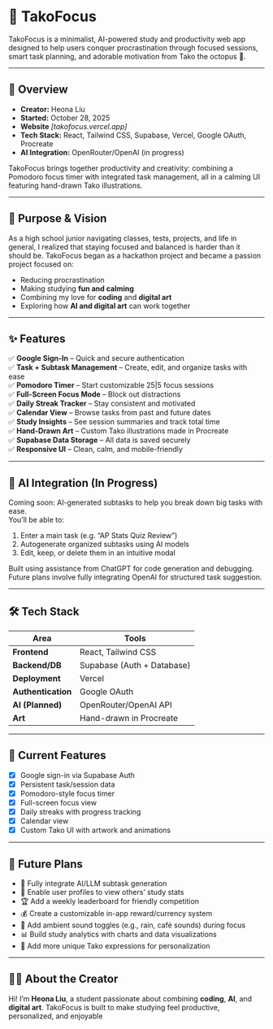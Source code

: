 # 🐙 TakoFocus

TakoFocus is a minimalist, AI-powered study and productivity web app designed to help users conquer procrastination through focused sessions, smart task planning, and adorable motivation from Tako the octopus 🐙.

---

## 📌 Overview

- **Creator:** Heona Liu  
- **Started:** October 28, 2025  
- **Website** _[takofocus.vercel.app]_  
- **Tech Stack:** React, Tailwind CSS, Supabase, Vercel, Google OAuth, Procreate  
- **AI Integration:** OpenRouter/OpenAI (in progress)  

TakoFocus brings together productivity and creativity: combining a Pomodoro focus timer with integrated task management, all in a calming UI featuring hand-drawn Tako illustrations.

---

## 🎯 Purpose & Vision

As a high school junior navigating classes, tests, projects, and life in general, I realized that staying focused and balanced is harder than it should be. TakoFocus began as a hackathon project and became a passion project focused on:

- Reducing procrastination
- Making studying **fun and calming**
- Combining my love for **coding** and **digital art**
- Exploring how **AI and digital art** can work together

---

## ✨ Features

✅ **Google Sign-In** – Quick and secure authentication  
✅ **Task + Subtask Management** – Create, edit, and organize tasks with ease  
✅ **Pomodoro Timer** – Start customizable 25|5 focus sessions  
✅ **Full-Screen Focus Mode** – Block out distractions  
✅ **Daily Streak Tracker** – Stay consistent and motivated  
✅ **Calendar View** – Browse tasks from past and future dates  
✅ **Study Insights** – See session summaries and track total time  
✅ **Hand-Drawn Art** – Custom Tako illustrations made in Procreate  
✅ **Supabase Data Storage** – All data is saved securely  
✅ **Responsive UI** – Clean, calm, and mobile-friendly  

---

## 🧠 AI Integration (In Progress)

Coming soon: AI-generated subtasks to help you break down big tasks with ease.  
You’ll be able to:

1. Enter a main task (e.g. “AP Stats Quiz Review”)
2. Autogenerate organized subtasks using AI models
3. Edit, keep, or delete them in an intuitive modal

Built using assistance from ChatGPT for code generation and debugging. Future plans involve fully integrating OpenAI for structured task suggestion.

---

## 🛠️ Tech Stack

| Area | Tools |
|------|-------|
| **Frontend** | React, Tailwind CSS |
| **Backend/DB** | Supabase (Auth + Database) |
| **Deployment** | Vercel |
| **Authentication** | Google OAuth |
| **AI (Planned)** | OpenRouter/OpenAI API |
| **Art** | Hand-drawn in Procreate |

---

## 🧩 Current Features

- [x] Google sign-in via Supabase Auth  
- [x] Persistent task/session data  
- [x] Pomodoro-style focus timer  
- [x] Full-screen focus view  
- [x] Daily streaks with progress tracking  
- [x] Calendar view  
- [x] Custom Tako UI with artwork and animations  

---

## 🚀 Future Plans

- 🔮 Fully integrate AI/LLM subtask generation  
- 👥 Enable user profiles to view others’ study stats  
- 🏆 Add a weekly leaderboard for friendly competition  
- 💰 Create a customizable in-app reward/currency system  
- 🎵 Add ambient sound toggles (e.g., rain, café sounds) during focus  
- 📊 Build study analytics with charts and data visualizations  
- 🐙 Add more unique Tako expressions for personalization  

---

## 👩‍💻 About the Creator

Hi! I’m **Heona Liu**, a student passionate about combining **coding**, **AI**, and **digital art**. TakoFocus is built to make studying feel productive, personalized, and enjoyable
